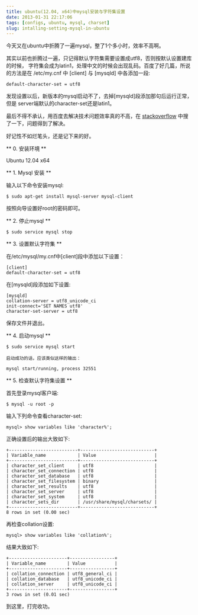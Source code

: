 ```yaml
---
title: ubuntu(12.04, x64)中mysql安装与字符集设置
date: 2013-01-31 22:17:06
tags: [configs, ubuntu, mysql, charset]
slug: intalling-setting-mysql-in-ubuntu
---
```

今天又在ubuntu中折腾了一遍mysql，整了1个多小时，效率不高啊。

其实以前也折腾过一遍，只记得默认字符集需要设置成utf8，否则按默认设置建库的时候，
字符集会成为latin1，处理中文的时候会出现乱码。百度了好几篇，所说的方法是在
/etc/my.cnf 中 [client] 与 [mysqld] 中各添加一段:

    default-character-set = utf8

发现设置以后，新版本的mysql启动不了，去掉[mysqld]段添加那句后运行正常，但是
server端默认的character-set还是latin1。

最后不得不承认，用百度去解决技术问题效率真的不高，在
[stackoverflow](http://stackoverflow.com) 中搜了一下，问题得到了解决。

好记性不如烂笔头，还是记下来的好。

** 0. 安装环境 **

Ubuntu 12.04 x64

** 1. Mysql 安装 **

输入以下命令安装mysql:

    $ sudo apt-get install mysql-server mysql-client

按照向导设置好root的密码即可。

** 2. 停止mysql **

    $ sudo service mysql stop

** 3. 设置默认字符集 **

在/etc/mysql/my.cnf中[client]段中添加以下设置：

    [client]
    default-character-set = utf8

在[mysqld]段添加如下设置:

    [mysqld]
    collation-server = utf8_unicode_ci
    init-connect='SET NAMES utf8'
    character-set-server = utf8

保存文件并退出。

** 4. 启动mysql **

    $ sudo service mysql start

    启动成功的话，应该类似这样的输出：

    mysql start/running, process 32551

** 5. 检查默认字符集设置 **

首先登录mysql客户端:

    $ mysql -u root -p

输入下列命令查看character-set:

    mysql> show variables like 'character%';

正确设置后的输出大致如下:

    +--------------------------+----------------------------+
    | Variable_name            | Value                      |
    +--------------------------+----------------------------+
    | character_set_client     | utf8                       |
    | character_set_connection | utf8                       |
    | character_set_database   | utf8                       |
    | character_set_filesystem | binary                     |
    | character_set_results    | utf8                       |
    | character_set_server     | utf8                       |
    | character_set_system     | utf8                       |
    | character_sets_dir       | /usr/share/mysql/charsets/ |
    +--------------------------+----------------------------+
    8 rows in set (0.00 sec)

再检查collation设置:

    mysql> show variables like 'collation%';

结果大致如下:

    +----------------------+-----------------+
    | Variable_name        | Value           |
    +----------------------+-----------------+
    | collation_connection | utf8_general_ci |
    | collation_database   | utf8_unicode_ci |
    | collation_server     | utf8_unicode_ci |
    +----------------------+-----------------+
    3 rows in set (0.01 sec)

到这里，打完收功。
